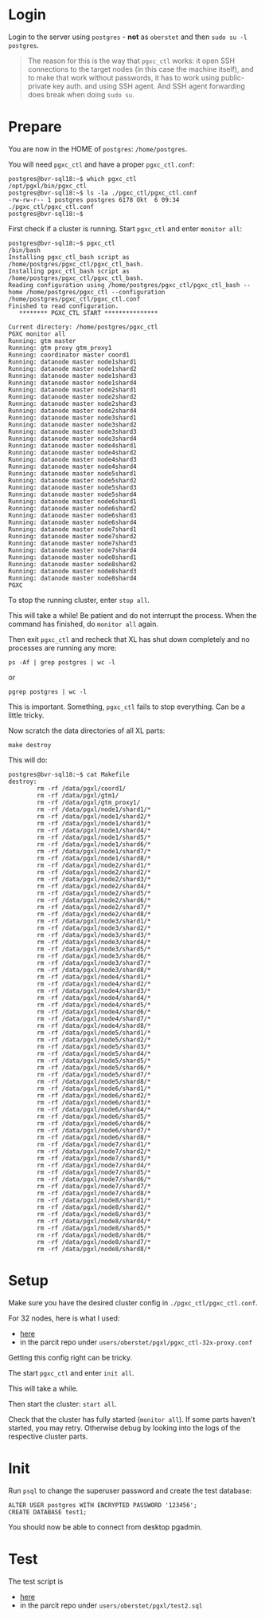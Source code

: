 # Login

Login to the server using `postgres` - **not** as `oberstet` and then `sudo su -l postgres`.

> The reason for this is the way that `pgxc_ctl` works: it open SSH connections to the target nodes (in this case the machine itself), and to make that work without passwords, it has to work using public-private key auth. and using SSH agent. And SSH agent forwarding does break when doing `sudo su`.

# Prepare

You are now in the HOME of `postgres`: `/home/postgres`.

You will need `pgxc_ctl` and have a proper `pgxc_ctl.conf`:

```
postgres@bvr-sql18:~$ which pgxc_ctl
/opt/pgxl/bin/pgxc_ctl
postgres@bvr-sql18:~$ ls -la ./pgxc_ctl/pgxc_ctl.conf
-rw-rw-r-- 1 postgres postgres 6178 Okt  6 09:34 ./pgxc_ctl/pgxc_ctl.conf
postgres@bvr-sql18:~$
```

First check if a cluster is running. Start `pgxc_ctl` and enter `monitor all`:

```
postgres@bvr-sql18:~$ pgxc_ctl
/bin/bash
Installing pgxc_ctl_bash script as /home/postgres/pgxc_ctl/pgxc_ctl_bash.
Installing pgxc_ctl_bash script as /home/postgres/pgxc_ctl/pgxc_ctl_bash.
Reading configuration using /home/postgres/pgxc_ctl/pgxc_ctl_bash --home /home/postgres/pgxc_ctl --configuration /home/postgres/pgxc_ctl/pgxc_ctl.conf
Finished to read configuration.
   ******** PGXC_CTL START ***************

Current directory: /home/postgres/pgxc_ctl
PGXC monitor all
Running: gtm master
Running: gtm proxy gtm_proxy1
Running: coordinator master coord1
Running: datanode master node1shard1
Running: datanode master node1shard2
Running: datanode master node1shard3
Running: datanode master node1shard4
Running: datanode master node2shard1
Running: datanode master node2shard2
Running: datanode master node2shard3
Running: datanode master node2shard4
Running: datanode master node3shard1
Running: datanode master node3shard2
Running: datanode master node3shard3
Running: datanode master node3shard4
Running: datanode master node4shard1
Running: datanode master node4shard2
Running: datanode master node4shard3
Running: datanode master node4shard4
Running: datanode master node5shard1
Running: datanode master node5shard2
Running: datanode master node5shard3
Running: datanode master node5shard4
Running: datanode master node6shard1
Running: datanode master node6shard2
Running: datanode master node6shard3
Running: datanode master node6shard4
Running: datanode master node7shard1
Running: datanode master node7shard2
Running: datanode master node7shard3
Running: datanode master node7shard4
Running: datanode master node8shard1
Running: datanode master node8shard2
Running: datanode master node8shard3
Running: datanode master node8shard4
PGXC
```

To stop the running cluster, enter `stop all`.

This will take a while! Be patient and do not interrupt the process. When the command has finished, do `monitor all` again.

Then exit `pgxc_ctl` and recheck that XL has shut down completely and no processes are running any more:

```
ps -Af | grep postgres | wc -l
```

or 

```
pgrep postgres | wc -l
```

This is important. Something, `pgxc_ctl` fails to stop everything. Can be a little tricky.

Now scratch the data directories of all XL parts:

```
make destroy
```

This will do:

```
postgres@bvr-sql18:~$ cat Makefile
destroy:
        rm -rf /data/pgxl/coord1/
        rm -rf /data/pgxl/gtm1/
        rm -rf /data/pgxl/gtm_proxy1/
        rm -rf /data/pgxl/node1/shard1/*
        rm -rf /data/pgxl/node1/shard2/*
        rm -rf /data/pgxl/node1/shard3/*
        rm -rf /data/pgxl/node1/shard4/*
        rm -rf /data/pgxl/node1/shard5/*
        rm -rf /data/pgxl/node1/shard6/*
        rm -rf /data/pgxl/node1/shard7/*
        rm -rf /data/pgxl/node1/shard8/*
        rm -rf /data/pgxl/node2/shard1/*
        rm -rf /data/pgxl/node2/shard2/*
        rm -rf /data/pgxl/node2/shard3/*
        rm -rf /data/pgxl/node2/shard4/*
        rm -rf /data/pgxl/node2/shard5/*
        rm -rf /data/pgxl/node2/shard6/*
        rm -rf /data/pgxl/node2/shard7/*
        rm -rf /data/pgxl/node2/shard8/*
        rm -rf /data/pgxl/node3/shard1/*
        rm -rf /data/pgxl/node3/shard2/*
        rm -rf /data/pgxl/node3/shard3/*
        rm -rf /data/pgxl/node3/shard4/*
        rm -rf /data/pgxl/node3/shard5/*
        rm -rf /data/pgxl/node3/shard6/*
        rm -rf /data/pgxl/node3/shard7/*
        rm -rf /data/pgxl/node3/shard8/*
        rm -rf /data/pgxl/node4/shard1/*
        rm -rf /data/pgxl/node4/shard2/*
        rm -rf /data/pgxl/node4/shard3/*
        rm -rf /data/pgxl/node4/shard4/*
        rm -rf /data/pgxl/node4/shard5/*
        rm -rf /data/pgxl/node4/shard6/*
        rm -rf /data/pgxl/node4/shard7/*
        rm -rf /data/pgxl/node4/shard8/*
        rm -rf /data/pgxl/node5/shard1/*
        rm -rf /data/pgxl/node5/shard2/*
        rm -rf /data/pgxl/node5/shard3/*
        rm -rf /data/pgxl/node5/shard4/*
        rm -rf /data/pgxl/node5/shard5/*
        rm -rf /data/pgxl/node5/shard6/*
        rm -rf /data/pgxl/node5/shard7/*
        rm -rf /data/pgxl/node5/shard8/*
        rm -rf /data/pgxl/node6/shard1/*
        rm -rf /data/pgxl/node6/shard2/*
        rm -rf /data/pgxl/node6/shard3/*
        rm -rf /data/pgxl/node6/shard4/*
        rm -rf /data/pgxl/node6/shard5/*
        rm -rf /data/pgxl/node6/shard6/*
        rm -rf /data/pgxl/node6/shard7/*
        rm -rf /data/pgxl/node6/shard8/*
        rm -rf /data/pgxl/node7/shard1/*
        rm -rf /data/pgxl/node7/shard2/*
        rm -rf /data/pgxl/node7/shard3/*
        rm -rf /data/pgxl/node7/shard4/*
        rm -rf /data/pgxl/node7/shard5/*
        rm -rf /data/pgxl/node7/shard6/*
        rm -rf /data/pgxl/node7/shard7/*
        rm -rf /data/pgxl/node7/shard8/*
        rm -rf /data/pgxl/node8/shard1/*
        rm -rf /data/pgxl/node8/shard2/*
        rm -rf /data/pgxl/node8/shard3/*
        rm -rf /data/pgxl/node8/shard4/*
        rm -rf /data/pgxl/node8/shard5/*
        rm -rf /data/pgxl/node8/shard6/*
        rm -rf /data/pgxl/node8/shard7/*
        rm -rf /data/pgxl/node8/shard8/*
```

# Setup

Make sure you have the desired cluster config in `./pgxc_ctl/pgxc_ctl.conf`.

For 32 nodes, here is what I used:

* [here](https://github.com/oberstet/scratchbox/blob/master/freebsd/cruncher/pgxl/pgxc_ctl-32x-proxy.conf)
* in the parcit repo under `users/oberstet/pgxl/pgxc_ctl-32x-proxy.conf`

Getting this config right can be tricky.

The start `pgxc_ctl` and enter `init all`.

This will take a while.

Then start the cluster: `start all`.

Check that the cluster has fully started (`monitor all`). If some parts haven't started, you may retry. Otherwise debug by looking into the logs of the respective cluster parts.


# Init

Run `psql` to change the superuser password and create the test database:

```
ALTER USER postgres WITH ENCRYPTED PASSWORD '123456';
CREATE DATABASE test1;
```

You should now be able to connect from desktop pgadmin.


# Test

The test script is

* [here](https://github.com/oberstet/scratchbox/blob/master/freebsd/cruncher/pgxl/test2.sql)
* in the parcit repo under `users/oberstet/pgxl/test2.sql`
